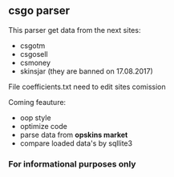 ## **csgo parser**

This parser get data from the next sites:

- csgotm
- csgosell
- csmoney
- skinsjar (they are banned on 17.08.2017)

File coefficients.txt need to edit sites comission

Coming feauture:

- oop style
- optimize code
- parse data from **opskins market**
- compare loaded data's by sqllite3

### **For informational purposes only**